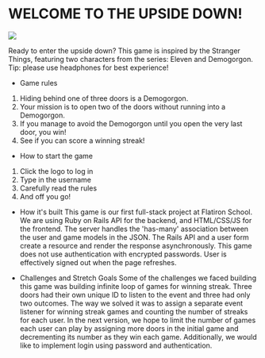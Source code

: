 # WELCOME TO THE UPSIDE DOWN!

![](demo.gif)

Ready to enter the upside down? This game is inspired by the Stranger Things, featuring two characters from the series: Eleven and Demogorgon. Tip: please use headphones for best experience!

* Game rules
1. Hiding behind one of three doors is a Demogorgon.
2. Your mission is to open two of the doors without running into a Demogorgon.
3. If you manage to avoid the Demogorgon until you open the very last door, you win!
4. See if you can score a winning streak!

* How to start the game
1. Click the logo to log in
2. Type in the username
3. Carefully read the rules
4. And off you go!

* How it's built
This game is our first full-stack project at Flatiron School. We are using Ruby on Rails API for the backend, and HTML/CSS/JS for the frontend. The server handles the 'has-many' association between the user and game models in the JSON. The Rails API and a user form create a resource and render the response asynchronously. This game does not use authentication with encrypted passwords. User is effectively signed out when the page refreshes.

* Challenges and Stretch Goals
Some of the challenges we faced building this game was building infinite loop of games for winning streak. Three doors had their own unique ID to listen to the event and three had only two outcomes. The way we solved it was to assign a separate event listener for winning streak games and counting the number of streaks for each user. In the next version, we hope to limit the number of games each user can play by assigning more doors in the initial game and decrementing its number as they win each game. Additionally, we would like to implement login using password and authentication.
